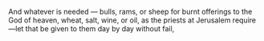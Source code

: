 And whatever is needed — bulls, rams, or sheep for burnt offerings to the God of heaven, wheat, salt, wine, or oil, as the priests at Jerusalem require —let that be given to them day by day without fail,
